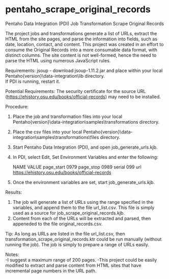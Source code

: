 # pentaho_scrape_original_records
Pentaho Data Integration (PDI) Job Transformation Scrape Original Records

The project jobs and transformations generate a list of URLs, extract the HTML from the site pages, and parse the information into fields, such as date, location, contact, and content. This project was created in an effort to consume the Original Records into a more consumable data format, with distinct columns.  The site content is not well-formed, hence the need to parse the HTML using numerous JavaScript rules.  

Requirements:
jsoup - download jsoup-1.11.2.jar and place within your local Pentaho\{version}\data-integration\lib directory.  
If PDI is running, restart it.

Potential Requirements:
The security certificate for the source URL (https://ehistory.osu.edu/books/official-records) may need to be installed.

Procedure:
1.  Place the job and transformation files into your local Pentaho\{version}\data-integration\samples\transformations directory.
2.  Place the csv files into your local Pentaho\{version}\data-integration\samples\transformations\files directory.
3.  Start Pentaho Data Integration (PDI), and open job_generate_urls.kjb.
4.  In PDI, select Edit, Set Environment Variables and enter the following:

    NAME        VALUE
    page_start  0979
    page_stop   0989
    serial      099
    url         https://ehistory.osu.edu/books/official-records
    
5.  Once the environment variables are set, start job_generate_urls.kjb.

Results:
1.  The job will generate a list of URLs using the range specified in the variables, and append them to the file url_list.csv.
    This file is simply used as a source for job_scrape_original_records.kjb.
2.  Content from each of the URLs will be extracted and parsed, then appeneded to the file original_records.csv.

Tip:  As long as URLs are listed in the file url_list.csv, then transformation_scrape_original_records.ktr could be run manually (without running the job).  The job is simply to prepare a range of URLs easily.

Notes:  
  -I suggest a maximum range of 200 pages.
  -This project could be easily modified to extract and parse content from HTML sites that have incremental page numbers in the URL path.

